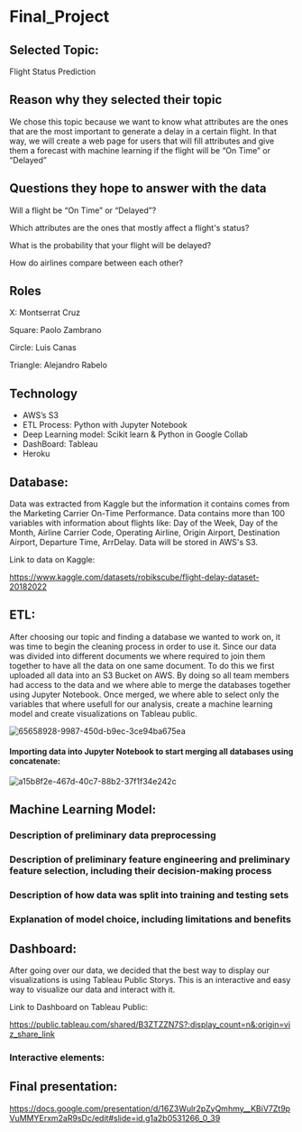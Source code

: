 # Final_Project

## Selected Topic:
	
Flight Status Prediction

## Reason why they selected their topic
	
 We chose this topic because we want to know what attributes are the ones that are the most important to generate a delay in a certain flight. In that way, we will create a web page for users that will fill attributes and give them a forecast with machine learning if the flight will be “On Time” or “Delayed”


## Questions they hope to answer with the data
	
  Will a flight be “On Time” or “Delayed”?
  
  Which attributes are the ones that mostly affect a flight's status?
  
  What is the probability that your flight will be delayed? 
  
  How do airlines compare between each other? 


## Roles

X: Montserrat Cruz

Square: Paolo Zambrano

Circle: Luis Canas

Triangle: Alejandro Rabelo

## Technology

- AWS’s S3
- ETL Process: Python with Jupyter Notebook
- Deep Learning model: Scikit learn & Python in Google Collab
- DashBoard: Tableau
- Heroku 


## Database:

Data was extracted from Kaggle but the information it contains comes from the Marketing Carrier On-Time Performance. Data contains more than 100 variables with information about flights like: Day of the Week, Day of the Month, Airline Carrier Code, Operating Airline, Origin Airport, Destination Airport, Departure Time, ArrDelay. Data will be stored in AWS's S3. 

Link to data on Kaggle:

https://www.kaggle.com/datasets/robikscube/flight-delay-dataset-20182022

## ETL:

After choosing our topic and finding a database we wanted to work on, it was time to begin the cleaning process in order to use it. Since our data was divided into different documents we where required to join them together to have all the data on one same document. To do this we first uploaded all data into an S3 Bucket on AWS. By doing so all team members had access to the data and we where able to merge the databases together using Jupyter Notebook. Once merged, we where able to select only the variables that where usefull for our analysis, create a machine learning model and create visualizations on Tableau public.

![65658928-9987-450d-b9ec-3ce94ba675ea](https://user-images.githubusercontent.com/108498940/203883553-f1b7ff22-5d54-4aa3-ba7f-8e771a50e90c.jpg)

#### Importing data into Jupyter Notebook to start merging all databases using concatenate:

![a15b8f2e-467d-40c7-88b2-37f1f34e242c](https://user-images.githubusercontent.com/108498940/203888358-4f0d954f-5134-4fb6-b134-e7d4bfc2ed58.jpg)


## Machine Learning Model:

### Description of preliminary data preprocessing

### Description of preliminary feature engineering and preliminary feature selection, including their decision-making process 

### Description of how data was split into training and testing sets 

### Explanation of model choice, including limitations and benefits


## Dashboard:

After going over our data, we decided that the best way to display our visualizations is using Tableau Public Storys. This is an interactive and easy way to visualize our data and interact with it. 

Link to Dashboard on Tableau Public:

https://public.tableau.com/shared/B3ZTZZN7S?:display_count=n&:origin=viz_share_link


### Interactive elements:



## Final presentation:

https://docs.google.com/presentation/d/16Z3Wulr2pZyQmhmy__KBiV7Zt9pVuMMYErxm2aR9sDc/edit#slide=id.g1a2b0531266_0_39

